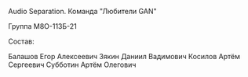 Audio Separation. 
Команда "Любители GAN"

Группа М8О-113Б-21

Состав:

Балашов Егор Алексеевич
Зякин Даниил Вадимович
Косилов Артём Сергеевич
Субботин Артём Олегович
